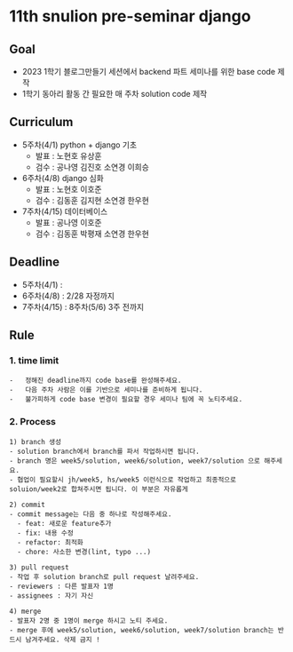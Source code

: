 # 11th snulion pre-seminar django

## Goal

-   2023 1학기 블로그만들기 세션에서 backend 파트 세미나를 위한 base code 제작
-   1학기 동아리 활동 간 필요한 매 주차 solution code 제작

## Curriculum

-   5주차(4/1) python + django 기초
    -   발표 : 노현호 유상훈
    -   검수 : 공나영 김진호 소연경 이희승
-   6주차(4/8) django 심화
    -   발표 : 노현호 이호준
    -   검수 : 김동훈 김지현 소연경 한우현
-   7주차(4/15) 데이터베이스
    -   발표 : 공나영 이호준
    -   검수 : 김동훈 박평재 소연경 한우현

## Deadline

-   5주차(4/1) :
-   6주차(4/8) : 2/28 자정까지
-   7주차(4/15) : 8주차(5/6) 3주 전까지

## Rule

### 1. time limit

    -   정해진 deadline까지 code base를 완성해주세요.
    -   다음 주차 사람은 이를 기반으로 세미나를 준비하게 됩니다.
    -   불가피하게 code base 변경이 필요할 경우 세미나 팀에 꼭 노티주세요.

### 2. Process

    1) branch 생성
    - solution branch에서 branch를 파서 작업하시면 됩니다.
    - branch 명은 week5/solution, week6/solution, week7/solution 으로 해주세요.
    - 협업이 필요할시 jh/week5, hs/week5 이런식으로 작업하고 최종적으로 soluion/week2로 합쳐주시면 됩니다. 이 부분은 자유롭게

    2) commit
    - commit message는 다음 중 하나로 작성해주세요.
      - feat: 새로운 feature추가
      - fix: 내용 수정
      - refactor: 최적화
      - chore: 사소한 변경(lint, typo ...)

    3) pull request
    - 작업 후 solution branch로 pull request 날려주세요.
    - reviewers : 다른 발표자 1명
    - assignees : 자기 자신

    4) merge
    - 발표자 2명 중 1명이 merge 하시고 노티 주세요.
    - merge 후에 week5/solution, week6/solution, week7/solution branch는 반드시 남겨주세요. 삭제 금지 !
